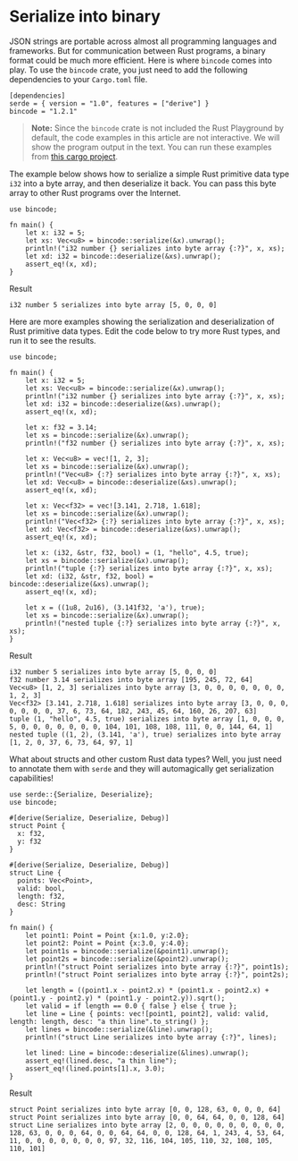 # Serialize into binary

JSON strings are portable across almost all programming languages and frameworks. But for communication between Rust programs, a binary format could be much more efficient. Here is where `bincode` comes into play. To use the `bincode` crate, you just need to add the following dependencies to your `Cargo.toml` file.

```
[dependencies]
serde = { version = "1.0", features = ["derive"] }
bincode = "1.2.1"
```

> **Note:** Since the `bincode` crate is not included the Rust Playground by default, the code examples in this article are not interactive. We will show the program output in the text. You can run these examples from [this cargo project](https://github.com/second-state/rust-by-example-ext/tree/master/examples/serde/bincode).

The example below shows how to serialize a simple Rust primitive data type `i32` into a byte array, and then deserialize it back. You can pass this byte array to other Rust programs over the Internet.

```rust,noplaypen
use bincode;

fn main() {
    let x: i32 = 5;
    let xs: Vec<u8> = bincode::serialize(&x).unwrap();
    println!("i32 number {} serializes into byte array {:?}", x, xs);
    let xd: i32 = bincode::deserialize(&xs).unwrap();
    assert_eq!(x, xd);
}
```

Result

```
i32 number 5 serializes into byte array [5, 0, 0, 0]
```

Here are more examples showing the serialization and deserialization of Rust primitive data types. Edit the code below to try more Rust types, and run it to see the results.

```rust,noplaypen
use bincode;

fn main() {
    let x: i32 = 5;
    let xs: Vec<u8> = bincode::serialize(&x).unwrap();
    println!("i32 number {} serializes into byte array {:?}", x, xs);
    let xd: i32 = bincode::deserialize(&xs).unwrap();
    assert_eq!(x, xd);

    let x: f32 = 3.14;
    let xs = bincode::serialize(&x).unwrap();
    println!("f32 number {} serializes into byte array {:?}", x, xs);

    let x: Vec<u8> = vec![1, 2, 3];
    let xs = bincode::serialize(&x).unwrap();
    println!("Vec<u8> {:?} serializes into byte array {:?}", x, xs);
    let xd: Vec<u8> = bincode::deserialize(&xs).unwrap();
    assert_eq!(x, xd);

    let x: Vec<f32> = vec![3.141, 2.718, 1.618];
    let xs = bincode::serialize(&x).unwrap();
    println!("Vec<f32> {:?} serializes into byte array {:?}", x, xs);
    let xd: Vec<f32> = bincode::deserialize(&xs).unwrap();
    assert_eq!(x, xd);

    let x: (i32, &str, f32, bool) = (1, "hello", 4.5, true);
    let xs = bincode::serialize(&x).unwrap();
    println!("tuple {:?} serializes into byte array {:?}", x, xs);
    let xd: (i32, &str, f32, bool) = bincode::deserialize(&xs).unwrap();
    assert_eq!(x, xd);

    let x = ((1u8, 2u16), (3.141f32, 'a'), true);
    let xs = bincode::serialize(&x).unwrap();
    println!("nested tuple {:?} serializes into byte array {:?}", x, xs);
}
```

Result

```
i32 number 5 serializes into byte array [5, 0, 0, 0]
f32 number 3.14 serializes into byte array [195, 245, 72, 64]
Vec<u8> [1, 2, 3] serializes into byte array [3, 0, 0, 0, 0, 0, 0, 0, 1, 2, 3]
Vec<f32> [3.141, 2.718, 1.618] serializes into byte array [3, 0, 0, 0, 0, 0, 0, 0, 37, 6, 73, 64, 182, 243, 45, 64, 160, 26, 207, 63]
tuple (1, "hello", 4.5, true) serializes into byte array [1, 0, 0, 0, 5, 0, 0, 0, 0, 0, 0, 0, 104, 101, 108, 108, 111, 0, 0, 144, 64, 1]
nested tuple ((1, 2), (3.141, 'a'), true) serializes into byte array [1, 2, 0, 37, 6, 73, 64, 97, 1]
```

What about structs and other custom Rust data types? Well, you just need to annotate them with `serde` and they will automagically get serialization capabilities!

```rust,noplaypen
use serde::{Serialize, Deserialize};
use bincode;

#[derive(Serialize, Deserialize, Debug)]
struct Point {
  x: f32,
  y: f32
}

#[derive(Serialize, Deserialize, Debug)]
struct Line {
  points: Vec<Point>,
  valid: bool,
  length: f32,
  desc: String
}

fn main() {
    let point1: Point = Point {x:1.0, y:2.0};
    let point2: Point = Point {x:3.0, y:4.0};
    let point1s = bincode::serialize(&point1).unwrap();
    let point2s = bincode::serialize(&point2).unwrap();
    println!("struct Point serializes into byte array {:?}", point1s);
    println!("struct Point serializes into byte array {:?}", point2s);

    let length = ((point1.x - point2.x) * (point1.x - point2.x) + (point1.y - point2.y) * (point1.y - point2.y)).sqrt();
    let valid = if length == 0.0 { false } else { true };
    let line = Line { points: vec![point1, point2], valid: valid, length: length, desc: "a thin line".to_string() };
    let lines = bincode::serialize(&line).unwrap();
    println!("struct Line serializes into byte array {:?}", lines);

    let lined: Line = bincode::deserialize(&lines).unwrap();
    assert_eq!(lined.desc, "a thin line");
    assert_eq!(lined.points[1].x, 3.0);
}
```

Result

```
struct Point serializes into byte array [0, 0, 128, 63, 0, 0, 0, 64]
struct Point serializes into byte array [0, 0, 64, 64, 0, 0, 128, 64]
struct Line serializes into byte array [2, 0, 0, 0, 0, 0, 0, 0, 0, 0, 128, 63, 0, 0, 0, 64, 0, 0, 64, 64, 0, 0, 128, 64, 1, 243, 4, 53, 64, 11, 0, 0, 0, 0, 0, 0, 0, 97, 32, 116, 104, 105, 110, 32, 108, 105, 110, 101]
```
